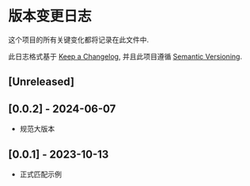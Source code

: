 # 版本变更日志

这个项目的所有关键变化都将记录在此文件中.

此日志格式基于 [Keep a Changelog](https://keepachangelog.com/zh-CN/1.0.0/),
并且此项目遵循 [Semantic Versioning](https://semver.org/lang/zh-CN/).

## [Unreleased]

## [0.0.2] - 2024-06-07

- 规范大版本

## [0.0.1] - 2023-10-13

- 正式匹配示例
